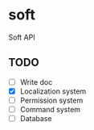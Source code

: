 # soft
Soft API

## TODO

- [ ] Write doc
- [x] Localization system
- [ ] Permission system
- [ ] Command system
- [ ] Database

